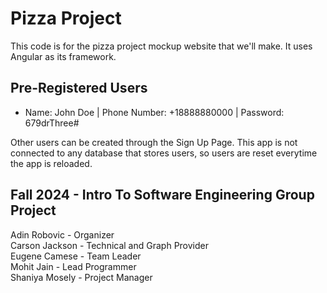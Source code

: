 # Pizza Project
This code is for the pizza project mockup website that we'll make. It uses Angular as its framework.  

## Pre-Registered Users
* Name: John Doe | Phone Number: +18888880000 | Password: 679drThree#  
  
Other users can be created through the Sign Up Page. This app is not connected to any database that stores users, so users are reset everytime the app is reloaded.  

## Fall 2024 - Intro To Software Engineering Group Project
Adin Robovic - Organizer  
Carson Jackson - Technical and Graph Provider  
Eugene Camese - Team Leader  
Mohit Jain - Lead Programmer  
Shaniya Mosely - Project Manager
